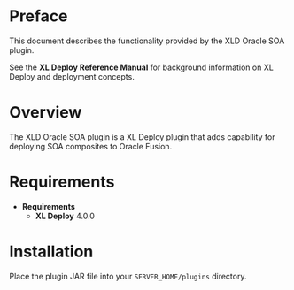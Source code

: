 # Preface #

This document describes the functionality provided by the XLD Oracle SOA plugin.

See the **XL Deploy Reference Manual** for background information on XL Deploy and deployment concepts.

# Overview #

The XLD Oracle SOA plugin is a XL Deploy plugin that adds capability for deploying SOA composites to Oracle Fusion.

# Requirements #

* **Requirements**
	* **XL Deploy** 4.0.0

# Installation #

Place the plugin JAR file into your `SERVER_HOME/plugins` directory.  

